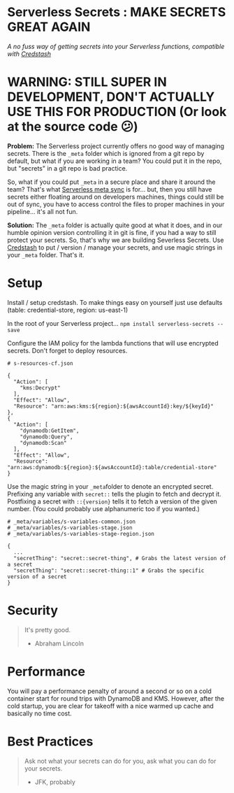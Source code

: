 # Serverless Secrets : MAKE SECRETS GREAT AGAIN

*A no fuss way of getting secrets into your Serverless functions, compatible with [Credstash](https://github.com/fugue/credstash)*

# WARNING: STILL SUPER IN DEVELOPMENT, DON'T ACTUALLY USE THIS FOR PRODUCTION (Or look at the source code 😕)

**Problem:** The Serverless project currently offers no good way of managing secrets. There is the `_meta` folder which is ignored from a git repo by default, but what if you are working in a team? You could put it in the repo, but "secrets"  in a git repo is bad practice.

So, what if you could put `_meta` in a secure place and share it around the team? That's what [Serverless meta sync](https://github.com/serverless/serverless-meta-sync) is for... but, then you still have secrets either floating around on developers machines, things could still be out of sync, you have to access control the files to proper machines in your pipeline... it's all not fun.

**Solution:** The `_meta` folder is actually quite good at what it does, and in our humble opinion version controlling it in git is fine, if you had a way to still protect your secrets. So, that's why we are building Severless Secrets. Use [Credstash](https://github.com/fugue/credstash) to put / version / manage your secrets, and use magic strings in your `_meta` folder. That's it.


# Setup

Install / setup credstash. To make things easy on yourself just use defaults (table: credential-store, region: us-east-1)

In the root of your Serverless project...
`npm install serverless-secrets --save`

Configure the IAM policy for the lambda functions that will use encrypted secrets. Don't forget to deploy resources.  
```
# s-resources-cf.json

{
  "Action": [
    "kms:Decrypt"
  ],
  "Effect": "Allow",
  "Resource": "arn:aws:kms:${region}:${awsAccountId}:key/${keyId}"
},
{
  "Action": [
    "dynamodb:GetItem",
    "dynamodb:Query",
    "dynamodb:Scan"
  ],
  "Effect": "Allow",
  "Resource": "arn:aws:dynamodb:${region}:${awsAccountId}:table/credential-store"
}
```

Use the magic string in your `_meta`folder to denote an encrypted secret. Prefixing any variable with `secret::` tells the plugin to fetch and decrypt it. Postfixing a secret with `::{version}` tells it to fetch a version of the given number. (You could probably use alphanumeric too if you wanted.)
```
# _meta/variables/s-variables-common.json
# _meta/variables/s-variables-stage.json
# _meta/variables/s-variables-stage-region.json

{
  ...
  "secretThing": "secret::secret-thing", # Grabs the latest version of a secret
  "secretThing": "secret::secret-thing::1" # Grabs the specific version of a secret
}
```

# Security

> It's pretty good.
> - Abraham Lincoln

# Performance

You will pay a performance penalty of around a second or so on a cold container start for round trips with DynamoDB and KMS. However, after the cold startup, you are clear for takeoff with a nice warmed up cache and basically no time cost.

# Best Practices

> Ask not what your secrets can do for you, ask what you can do for your secrets.
> - JFK, probably
